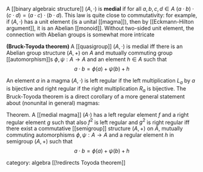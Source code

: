 A [[binary algebraic structure]] $(A,\cdot)$ is __medial__ if for all $a,b,c,d\in A$ $(a\cdot b)\cdot(c\cdot d) = (a\cdot c)\cdot (b\cdot d)$.
This law is quite close to commutativity: for example, if $(A,\cdot)$ has a unit element (is a unital [[magma]]), then by [[Eckmann-Hilton argument]], it is an Abelian [[monoid]]. Without two-sided unit element, the connection with Abelian groups is somewhat more intricate

__(Bruck-Toyoda theorem)__ A [[quasigroup]] $(A,\cdot)$ is medial iff there is an Abelian group structure $(A,+)$ on $A$ and mutually commuting group [[automorphism]]s $\phi,\psi:A\to A$ and an element $h\in A$ such that 
$$
a\cdot b = \phi(a)+\psi(b)+h
$$

An element $a$ in a magma $(A,\cdot)$ is left regular if the left multiplication $L_a$ by $a$ is bijective and right regular if the right multiplication $R_a$ is bijective.
The Bruck-Toyoda theorem is a direct corollary of a more general statement about (nonunital in general) magmas:

Theorem. A [[medial magma]] $(A\cdot)$ has a left regular element $f$ and a right regular element $g$ such that also $f^2$ is left regular and $g^2$ is right regular iff there exist a commutative [[semigroup]] structure $(A,+)$ on $A$, mutually commuting automorphisms $\phi,\psi:A\to A$ and a regular element $h$ in semigroup $(A,+)$ such that
$$
a\cdot b = \phi(a)+\psi(b)+h
$$

category: algebra
[[!redirects Toyoda theorem]]